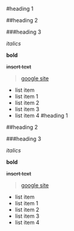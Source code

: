 #heading 1 

##heading 2

###heading 3

*italics*

**bold**

~~insert text~~

>[google site](google.com)
* list item 
* list item 1
* list item 2 
* list item 3 
* list item 4
#heading 1 

##heading 2

###heading 3

*italics*

**bold**

~~insert text~~

>[google site](google.com)
* list item 
* list item 1
* list item 2 
* list item 3 
* list item 4
